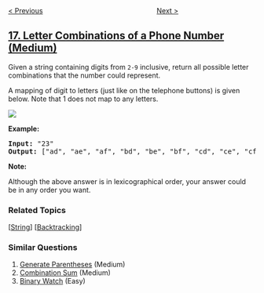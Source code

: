 <!--|This file generated by command(leetcode description); DO NOT EDIT.    |-->
<!--+----------------------------------------------------------------------+-->
<!--|@author    openset <openset.wang@gmail.com>                           |-->
<!--|@link      https://github.com/openset                                 |-->
<!--|@home      https://github.com/openset/leetcode                        |-->
<!--+----------------------------------------------------------------------+-->

[< Previous](../3sum-closest "3Sum Closest")
　　　　　　　　　　　　　　　　
[Next >](../4sum "4Sum")

## [17. Letter Combinations of a Phone Number (Medium)](https://leetcode.com/problems/letter-combinations-of-a-phone-number "电话号码的字母组合")

<p>Given a string containing digits from <code>2-9</code> inclusive, return all possible letter combinations that the number could represent.</p>

<p>A mapping of digit to letters (just like on the telephone buttons) is given below. Note that 1 does not map to any letters.</p>

<p><img src="http://upload.wikimedia.org/wikipedia/commons/thumb/7/73/Telephone-keypad2.svg/200px-Telephone-keypad2.svg.png" /></p>

<p><strong>Example:</strong></p>

<pre>
<strong>Input: </strong>&quot;23&quot;
<strong>Output:</strong> [&quot;ad&quot;, &quot;ae&quot;, &quot;af&quot;, &quot;bd&quot;, &quot;be&quot;, &quot;bf&quot;, &quot;cd&quot;, &quot;ce&quot;, &quot;cf&quot;].
</pre>

<p><strong>Note:</strong></p>

<p>Although the above answer is in lexicographical order, your answer could be in any order you want.</p>

### Related Topics
  [[String](../../tag/string/README.md)]
  [[Backtracking](../../tag/backtracking/README.md)]

### Similar Questions
  1. [Generate Parentheses](../generate-parentheses) (Medium)
  1. [Combination Sum](../combination-sum) (Medium)
  1. [Binary Watch](../binary-watch) (Easy)
